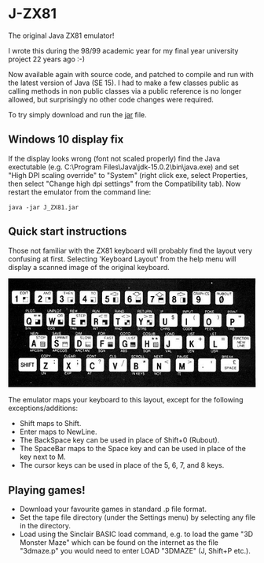 # J-ZX81
The original Java ZX81 emulator!

I wrote this during the 98/99 academic year for my final year university project 22 years ago :-)

Now available again with source code, and patched to compile and run with the latest version
of Java (SE 15).  I had to make a few classes public as calling methods in non public classes via
a public reference is no longer allowed, but surprisingly no other code changes were required.

To try simply download and run the [jar](https://github.com/RobinSergeant/J-ZX81/releases/latest/download/J_ZX81.jar) file.

## Windows 10 display fix

If the display looks wrong (font not scaled properly) find the Java exectutable (e.g. C:\Program Files\Java\jdk-15.0.2\bin\java.exe) 
and set "High DPI scaling override" to "System" (right click exe, select Properties, then select "Change high dpi settings" from the
Compatibility tab).  Now restart the emulator from the command line:

    java -jar J_ZX81.jar

## Quick start instructions

Those not familiar with the ZX81 keyboard will probably find the layout very confusing at first. Selecting
'Keyboard Layout' from the help menu will display a scanned image of the original keyboard.

![Alt text](/data/zx81keyb.jpg?raw=true)

The emulator maps your keyboard to this layout, except for the following exceptions/additions:

- Shift maps to Shift.
- Enter maps to NewLine.
- The BackSpace key can be used in place of Shift+0 (Rubout).
- The SpaceBar maps to the Space key and can be used in place of the key next to M.
- The cursor keys can be used in place of the 5, 6, 7, and 8 keys.

## Playing games!

- Download your favourite games in standard .p file format.
- Set the tape file directory (under the Settings menu) by selecting any file in the directory.
- Load using the Sinclair BASIC load command, e.g. to load the game "3D Monster Maze" which can be found on the
internet as the file "3dmaze.p" you would need to enter LOAD "3DMAZE" (J, Shift+P etc.).
